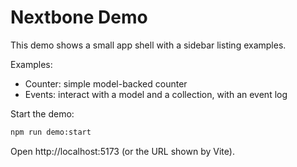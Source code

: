 # Nextbone Demo

This demo shows a small app shell with a sidebar listing examples.

Examples:

- Counter: simple model-backed counter
- Events: interact with a model and a collection, with an event log

Start the demo:

```bash
npm run demo:start
```

Open http://localhost:5173 (or the URL shown by Vite).
